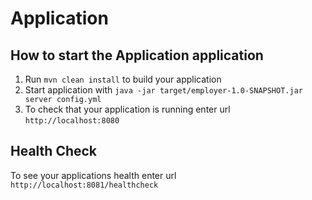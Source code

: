 # Application

How to start the Application application
---

1. Run `mvn clean install` to build your application
1. Start application with `java -jar target/employer-1.0-SNAPSHOT.jar server config.yml`
1. To check that your application is running enter url `http://localhost:8080`

Health Check
---

To see your applications health enter url `http://localhost:8081/healthcheck`
